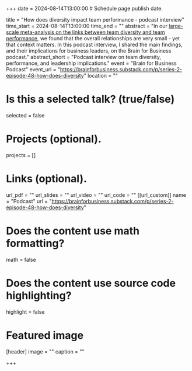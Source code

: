 +++
date = 2024-08-14T13:00:00  # Schedule page publish date.

title = "How does diversity impact team performance - podcast interview"
time_start = 2024-08-14T13:00:00
time_end = ""
abstract = "In our [large-scale meta-analysis on the links between team diversity and team performance](https://www.lukaswallrich.coffee/publication/diversity-meta/), we found that the overall relationships are very small - yet that context matters. In this podcast interview, I shared the main findings, and their implications for business leaders, on the Brain for Business podcast."
abstract_short = "Podcast interview on team diversity, performance, and leadership implications."
event = "Brain for Business Podcast"
event_url = "https://brainforbusiness.substack.com/p/series-2-episode-48-how-does-diversity"
location = ""

# Is this a selected talk? (true/false)
selected = false

# Projects (optional).
projects = []

# Links (optional).
url_pdf = ""
url_slides = ""
url_video = ""
url_code = ""
[[url_custom]]
name = "Podcast"
url = "https://brainforbusiness.substack.com/p/series-2-episode-48-how-does-diversity"

# Does the content use math formatting?
math = false

# Does the content use source code highlighting?
highlight = false

# Featured image
[header]
image = ""
caption = ""

+++